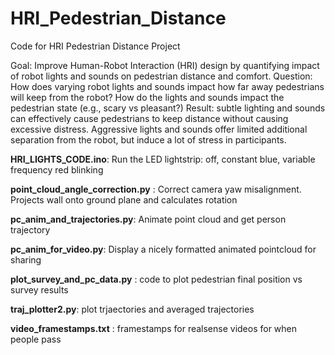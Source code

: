 # HRI_Pedestrian_Distance
Code for HRI Pedestrian Distance Project

Goal: Improve Human-Robot Interaction (HRI) design by quantifying impact of robot lights and sounds on pedestrian distance and comfort.
Question: How does varying robot lights and sounds impact how far away pedestrians will keep from the robot? How do the lights and sounds impact the pedestrian state (e.g., scary vs pleasant?)
Result: subtle lighting and sounds can effectively cause pedestrians to keep distance without causing excessive distress. Aggressive lights and sounds offer limited additional separation from the robot, but induce a lot of stress in participants.

**HRI_LIGHTS_CODE.ino**: Run the LED lightstrip: off, constant blue, variable frequency red blinking

**point_cloud_angle_correction.py** : Correct camera yaw misalignment. Projects wall onto ground plane and calculates rotation

**pc_anim_and_trajectories.py**: Animate point cloud and get person trajectory

**pc_anim_for_video.py**: Display a nicely formatted animated pointcloud for sharing

**plot_survey_and_pc_data.py** : code to plot pedestrian final position vs survey results

**traj_plotter2.py**: plot trjaectories and averaged trajectories

**video_framestamps.txt** : framestamps for realsense videos for when people pass
